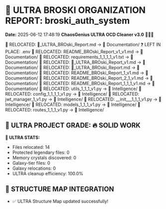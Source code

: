 # 🌌 ULTRA BROSKI ORGANIZATION REPORT: broski_auth_system
**Date:** 2025-06-12 17:48:19
**ChaosGenius ULTRA OCD Cleaner v3.0** 🧠💜🌌

📁 RELOCATED: 🌌_ULTRA_BROski_Report.md → 📝 Documentation/
❓ LEFT IN PLACE: .env
📁 RELOCATED: README_BROski_Report_v1_v1.md → 📝 Documentation/
📁 RELOCATED: requirements_1_1_1_1_v1.txt → 📝 Documentation/
📁 RELOCATED: 🌌_ULTRA_BROski_Report_v1.md → 📝 Documentation/
📁 RELOCATED: 🌌_ULTRA_BROski_Report.md → 📝 Documentation/
📁 RELOCATED: README_BROski_Report_1_v1.md → 📝 Documentation/
📁 RELOCATED: README_BROski_Report_2_1_v1.md → 📝 Documentation/
📁 RELOCATED: README_BROski_Report_1_1_1_v1.md → 📝 Documentation/
📁 RELOCATED: utils_1_1_1_v1.py → 🧠 Intelligence/
📁 RELOCATED: config_1_1_1_1_v1.py → 🧠 Intelligence/
📁 RELOCATED: jwt_manager_1_v1.py → 🧠 Intelligence/
📁 RELOCATED: __init___1_1_1_v1.py → 🧠 Intelligence/
📁 RELOCATED: models_1_1_1_v1.py → 🧠 Intelligence/
📁 RELOCATED: routes_1_1_1_v1.py → 🧠 Intelligence/

## 🌌 ULTRA PROJECT GRADE: 🔥 SOLID WORK
**🧠 ULTRA STATS:**
- Files relocated: 14
- Protected legendary files: 0
- Memory crystals discovered: 0
- Galaxy-tier files: 0
- Galaxy relocations: 0
- ULTRA cleanup efficiency: 100.0%

## 🔄 STRUCTURE MAP INTEGRATION
- ✅ ULTRA Structure Map updated successfully!